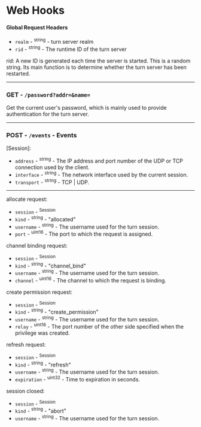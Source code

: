 # Web Hooks

#### Global Request Headers

-   `realm` - <sup>string</sup> - turn server realm
-   `rid` - <sup>string</sup> - The runtime ID of the turn server

rid: A new ID is generated each time the server is started. This is a random string. Its main function is to determine whether the turn server has been restarted.

---

### GET - `/password?addr=&name=`

Get the current user's password, which is mainly used to provide authentication for the turn server.

---

### POST - `/events` - Events

[Session]:

-   `address` - <sup>string</sup> - The IP address and port number of the UDP or TCP connection used by the client.
-   `interface` - <sup>string</sup> - The network interface used by the current session.
-   `transport` - <sup>string</sup> - TCP | UDP.

---

allocate request:

-   `session` - <sup>Session</sup>
-   `kind` - <sup>string</sup> - "allocated"
-   `username` - <sup>string</sup> - The username used for the turn session.
-   `port` - <sup>uint16</sup> - The port to which the request is assigned.

channel binding request:

-   `session` - <sup>Session</sup>
-   `kind` - <sup>string</sup> - "channel_bind"
-   `username` - <sup>string</sup> - The username used for the turn session.
-   `channel` - <sup>uint16</sup> - The channel to which the request is binding.

create permission request:

-   `session` - <sup>Session</sup>
-   `kind` - <sup>string</sup> - "create_permission"
-   `username` - <sup>string</sup> - The username used for the turn session.
-   `relay` - <sup>uint16</sup> - The port number of the other side specified when the privilege was created.

refresh request:

-   `session` - <sup>Session</sup>
-   `kind` - <sup>string</sup> - "refresh"
-   `username` - <sup>string</sup> - The username used for the turn session.
-   `expiration` - <sup>uint32</sup> - Time to expiration in seconds.

session closed:

-   `session` - <sup>Session</sup>
-   `kind` - <sup>string</sup> - "abort"
-   `username` - <sup>string</sup> - The username used for the turn session.
